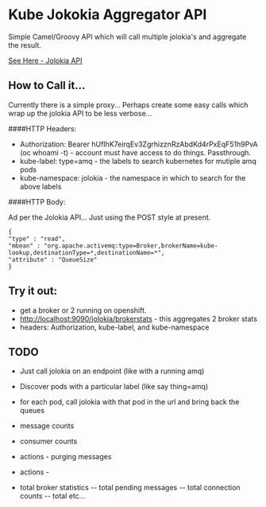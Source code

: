 # Kube Jokokia Aggregator API

Simple Camel/Groovy API which will call multiple jolokia's and aggregate the result.

[See Here - Jolokia API](https://jolokia.org/reference/html/protocol.html)

## How to Call it...

Currently there is a simple proxy...  Perhaps create some easy calls which wrap up the jolokia API to be less verbose...


####HTTP Headers:

- Authorization: Bearer hUfIhK7eirqEv3ZgrhizznRzAbdKd4rPxEqF51h9PvA  (oc whoami -t) - account must have access to do things.  Passthrough.
- kube-label: type=amq        - the labels to search kubernetes for mutiple amq pods
- kube-namespace: jolokia     - the namespace in which to search for the above labels

####HTTP Body:

Ad per the Jolokia API...  Just using the POST style at present.

```
{
"type" : "read",
"mbean" : "org.apache.activemq:type=Broker,brokerName=kube-lookup,destinationType=*,destinationName=*",
"attribute" : "QueueSize"
}
```

## Try it out:

- get a broker or 2 running on openshift.
- [http://localhost:9090/jolokia/brokerstats](http://localhost:9090/jolokia/brokerstats) - this aggregates 2 broker stats
- headers: Authorization, kube-label, and kube-namespace

## TODO

- Just call jolokia on an endpoint (like with a running amq)
- Discover pods with a particular label (like say thing=amq)
- for each pod, call jolokia with that pod in the url and bring back the queues


- message counts
- consumer counts
- actions - purging messages
- actions - 
- total broker statistics
-- total pending messages
-- total connection counts
-- total etc...